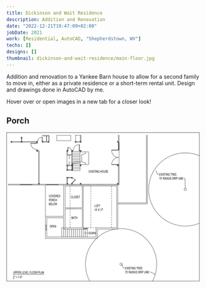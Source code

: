 ```yaml
---
title: Dickinson and Wait Residence
description: Addition and Renovation
date: "2022-12-21T19:47:09+02:00"
jobDate: 2021
work: [Residential, AutoCAD, "Shepherdstown, WV"]
techs: []
designs: []
thumbnail: dickinson-and-wait-residence/main-floor.jpg
---
```


Addition and renovation to a Yankee
Barn house to allow for a second family to move in, either as a private residence or a short-term
rental unit. Design and drawings done in AutoCAD by me.

Hover over or open images in a new tab for a closer look!

## Porch

<div class="zoom">

![porch](porch.jpg)

</div>
